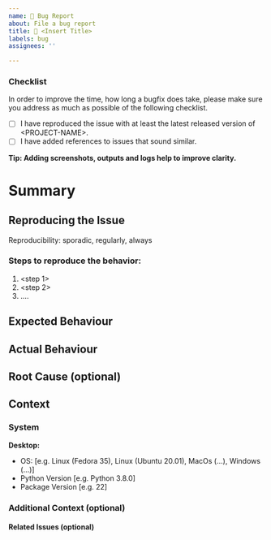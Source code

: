 ```yaml
---
name: 🐞 Bug Report
about: File a bug report
title: 🐞 <Insert Title>
labels: bug
assignees: ''

---
```


### Checklist
In order to improve the time, how long a bugfix does take, please make sure you address as much as possible of the following checklist.

- [ ] I have reproduced the issue with at least the latest released version of \<PROJECT-NAME\>.
- [ ] I have added references to issues that sound similar.

**Tip: Adding screenshots, outputs and logs help to improve clarity.**

# Summary
<!---
Describe the bug: A clear and concise description of what the bug is.
-->

## Reproducing the Issue
Reproducibility: <pick one of> sporadic, regularly, always
<!---
Describe how to reproduce the bug, e.g.:
1. Go to '...'
2. Click on '....'
3. Scroll down to '....'
4. See error
-->
### Steps to reproduce the behavior:
1. <step 1>
2. <step 2>
3. ....

## Expected Behaviour
<!---
Describe the expected behaviour: A clear and concise description of what you expected to happen.
-->

## Actual Behaviour
<!---
Describe the actual observed behaviour: A clear and concise description of what you actually to happen.
Screenshot: If applicable, add screenshots to help explain your problem.
-->

## Root Cause (optional)
<!---
If known
-->


## Context
<!---
Describe the actual observed behaviour: A clear and concise description of what you observed.
Screenshot: If applicable, add screenshots to help explain your problem.
-->

### System
<!---
Describe the system and the used configuration.
-->
**Desktop:**
 - OS: [e.g. Linux (Fedora 35), Linux (Ubuntu 20.01), MacOs (...), Windows (...)]
 - Python Version [e.g. Python 3.8.0]
 - Package Version [e.g. 22]

### Additional Context (optional)
<!---
Add any additional context about the problem here.
-->

#### Related Issues (optional)
<!---
Link related issues form the issue tracker here.
-->